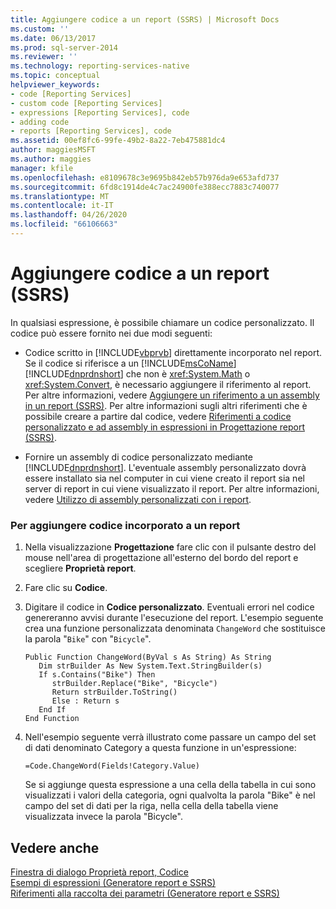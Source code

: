 ```yaml
---
title: Aggiungere codice a un report (SSRS) | Microsoft Docs
ms.custom: ''
ms.date: 06/13/2017
ms.prod: sql-server-2014
ms.reviewer: ''
ms.technology: reporting-services-native
ms.topic: conceptual
helpviewer_keywords:
- code [Reporting Services]
- custom code [Reporting Services]
- expressions [Reporting Services], code
- adding code
- reports [Reporting Services], code
ms.assetid: 00ef8fc6-99fe-49b2-8a22-7eb475881dc4
author: maggiesMSFT
ms.author: maggies
manager: kfile
ms.openlocfilehash: e8109678c3e9695b842eb57b976da9e653afd737
ms.sourcegitcommit: 6fd8c1914de4c7ac24900fe388ecc7883c740077
ms.translationtype: MT
ms.contentlocale: it-IT
ms.lasthandoff: 04/26/2020
ms.locfileid: "66106663"
---
```

# <a name="add-code-to-a-report-ssrs"></a>Aggiungere codice a un report (SSRS)
  In qualsiasi espressione, è possibile chiamare un codice personalizzato. Il codice può essere fornito nei due modi seguenti:  
  
-   Codice scritto in [!INCLUDE[vbprvb](../../includes/vbprvb-md.md)] direttamente incorporato nel report. Se il codice si riferisce a un [!INCLUDE[msCoName](../../includes/msconame-md.md)] [!INCLUDE[dnprdnshort](../../includes/dnprdnshort-md.md)] che non è <xref:System.Math> o <xref:System.Convert>, è necessario aggiungere il riferimento al report. Per altre informazioni, vedere [Aggiungere un riferimento a un assembly in un report &#40;SSRS&#41;](add-an-assembly-reference-to-a-report-ssrs.md). Per altre informazioni sugli altri riferimenti che è possibile creare a partire dal codice, vedere [Riferimenti a codice personalizzato e ad assembly in espressioni in Progettazione report &#40;SSRS&#41;](custom-code-and-assembly-references-in-expressions-in-report-designer-ssrs.md).  
  
-   Fornire un assembly di codice personalizzato mediante [!INCLUDE[dnprdnshort](../../includes/dnprdnshort-md.md)]. L'eventuale assembly personalizzato dovrà essere installato sia nel computer in cui viene creato il report sia nel server di report in cui viene visualizzato il report. Per altre informazioni, vedere [Utilizzo di assembly personalizzati con i report](../custom-assemblies/using-custom-assemblies-with-reports.md).  
  
### <a name="to-add-embedded-code-to-a-report"></a>Per aggiungere codice incorporato a un report  
  
1.  Nella visualizzazione **Progettazione** fare clic con il pulsante destro del mouse nell'area di progettazione all'esterno del bordo del report e scegliere **Proprietà report**.  
  
2.  Fare clic su **Codice**.  
  
3.  Digitare il codice in **Codice personalizzato**. Eventuali errori nel codice genereranno avvisi durante l'esecuzione del report. L'esempio seguente crea una funzione personalizzata denominata `ChangeWord` che sostituisce la parola "`Bike`" con "`Bicycle`".  
  
    ```  
    Public Function ChangeWord(ByVal s As String) As String  
       Dim strBuilder As New System.Text.StringBuilder(s)  
       If s.Contains("Bike") Then  
          strBuilder.Replace("Bike", "Bicycle")  
          Return strBuilder.ToString()  
          Else : Return s  
       End If  
    End Function  
    ```  
  
4.  Nell'esempio seguente verrà illustrato come passare un campo del set di dati denominato Category a questa funzione in un'espressione:  
  
    ```  
    =Code.ChangeWord(Fields!Category.Value)  
    ```  
  
     Se si aggiunge questa espressione a una cella della tabella in cui sono visualizzati i valori della categoria, ogni qualvolta la parola "Bike" è nel campo del set di dati per la riga, nella cella della tabella viene visualizzata invece la parola "Bicycle".  
  
## <a name="see-also"></a>Vedere anche  
 [Finestra di dialogo Proprietà report, Codice](../report-properties-dialog-box-code.md)   
 [Esempi di espressioni &#40;Generatore report e SSRS&#41;](expression-examples-report-builder-and-ssrs.md)   
 [Riferimenti alla raccolta dei parametri &#40;Generatore report e SSRS&#41;](built-in-collections-parameters-collection-references-report-builder.md)  
  
  
